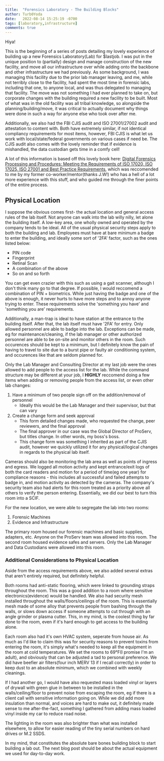 ```yaml
---
title:  "Forensics Laboratory - The Building Blocks"
author: Turb0Yoda
date:   2022-08-14 15:25:19 -0700
tags: [laboratory,infrastructure]
comments: true
---
```



Hiya!

This is the beginning of a series of posts detailing my <italicize>lovely<italicize> experience of building up a new Forensics Laboratory(Lab) for $lastjob. I was put in the unique position to (partially) design and manage construction of the new facility, and move all our infrastructure over while adding onto the backbone and other infrastructure we had previously. As some background, I was managing this facility due to the prior lab manager leaving, and me, while not terribly close to the facility, had spent the most time in forensic labs, including that one, to anyone local, and was thus delegated to managing that facility. The move was not something I had ever planned to take on, but corporate changes with the building required a new facility to be built. Most of what was in the old facility was all tribal knowledge, so alongside the planning/building/move, it was critical to actually document why things were done in such a way for anyone else who took over after me. 

Additionally, we also had the FBI CJIS audit and ISO 27001/27002 audit and attestation to content with. Both have extremely similar, if not identical compliancy requirements for most items, however, FBI CJIS is what let us work with local/state/federal governments on various cases if need be. The CJIS audit also comes with the lovely reminder that if evidence is mishandled, the data custodian gets time in a comfy cell!

A lot of this information is based off this lovely book here: [Digital Forensics Processing and Procedures: Meeting the Requirements of ISO 17020, ISO 17025, ISO 27001 and Best Practice Requirements](https://smile.amazon.com/gp/product/1597497428), which was reccomended to me by my former co-worker/mentor(thanks J.W!) who has a hell of a lot more experience with this stuff, and who guided me through the finer points of the entire process.

## Physical Location

I suppose the obvious comes first- the actual location and general access rules of the lab itself. Not anyone can walk into the lab willy nilly, let alone the building itself. A low-key area, one wholly owned and operated by the company tends to be ideal. All of the usual physical security steps apply to both the building and lab. Employees must have at bare minimum a badge to enter the building, and ideally some sort of '2FA' factor, such as the ones listed below:

* PIN code
* Fingerprint
* Retinal Scan
* A combination of the above
* So on and so forth

You can get even crazier with this such as using a gait scanner, although I don't think many go to that degree. If possible, I would reccomend a combination of PIN + biometrics. While just having the badge and one of the above is enough, it never hurts to have more steps and to annoy anyone trying to enter. These requirements solve the 'something you have' and 'something you are' requirements.

Additionally, a man-trap is ideal to have station at the entrance to the building itself. After that, the lab itself <italicize>must</italicize> have '2FA' for entry. Only allowed personnel are able to badge into the lab. Exceptions can be made, eg for maintenance/cleaning, if the lab manager or other authorized personnel are able to be on-site and monitor others in the room. Such occurences should be kept to a minimum, but I definitely know the pain of having to travel to site due to a burst pipe or faulty air conditioning system, and occurences like that are seldom planned for.

Only the Lab Manager and Consulting Director at my last job were the ones allowed to add people to the access list for the lab. While the command structure may be different at your job, I **HIGHLY** reccomend doing a few items when adding or removing people from the access list, or even other lab changes:

1. Have a minimum of two people sign off on the addition/removal of personnel
    * Ideally this would be the Lab Manager and their supervisor, but that can vary
2. Create a change form and seek approval
    * This form detailed changes made, who requested the change, peer reviewers, and the final approval
    * The final approver in our case was the Global Director of ProServ, but titles change. In other words, my boss's boss.
    * This change form was something I inherited as part of the CJIS audit, however we quickly utilized it for any physical/logical changes in regards to the physical lab itself.

Cameras should also be monitoring the lab area as well as points of ingress and egress. We logged all motion activity and kept entrance/exit logs of both the card readers and motion for a period of time(eg one year) for compliance reasons - this includes all successful and failed attempts to badge in, and motion activity as detected by the cameras. The company's security team also had alerts for this room treated as a priority above all others to verify the person entering. Essentially, we did our best to turn this room into a SCIF.

For the new location, we were able to segregate the lab into two rooms:
1. Forensic Machines
2. Evidence and Infrastructure

The primary room housed our forensic machines and basic supplies, adapters, etc. Anyone on the ProServ team was allowed into this room. The second room housed evidence safes and servers. Only the Lab Manager and Data Custodians were allowed into this room. 

### Additional Considerations to Physical Location

Aside from the access requirements above, we also added several extras that aren't entirely required, but definitely helpful. 

Both rooms had anti-static flooring, which were linked to grounding straps throughout the room. This was a good addition to a room where sensitive electronics(evidence) would be handled. We also had security mesh installed throughout the walls/floors/ceilings of the room. This is essentially mesh made of <italicize>some</italicize> alloy that prevents people from bashing through the walls, or slows down access if someone attempts to cut through with an angle grinder or plasma cutter. This, in my mind, is the coolest thing by far done to the room, even if it's hard enough to get access to the building alone. 

Each room also had it's own HVAC system, seperate from house air. As much as I'd like to claim this was for security reasons to prevent toxins from entering the room, it's simply what's needed to keep all the equipment in the room at cold temperatures. We set the rooms to 69&deg;F(I promise I'm an adult), and obviously that can be adjusted a tad to personal preference. We did have beefier air filters(four inch MERV 13 if I recall correctly) in order to keep dust to an absolute minimum, which we combined with weekly cleanings.

If I had another go, I would have also requested mass loaded vinyl or layers of drywall with green glue in between to be installed in the walls/ceiling/floor to prevent noise from escaping the room, eg if there is a client call with sensitive information going on. While we did add more insulation than normal, and voices are hard to make out, it definitely made sense to me after-the-fact, something I gathered from adding mass loaded vinyl inside my car to reduce road noise. 

The lighting in the room was also brighter than what was installed elsewhere, to allow for easier reading of the tiny serial numbers on hard drives or M.2 SSDS.


In my mind, that constitutes the absolute bare bones building block to start building a lab out. The next blog post should be about the actual equipment we used for day-to-day work.